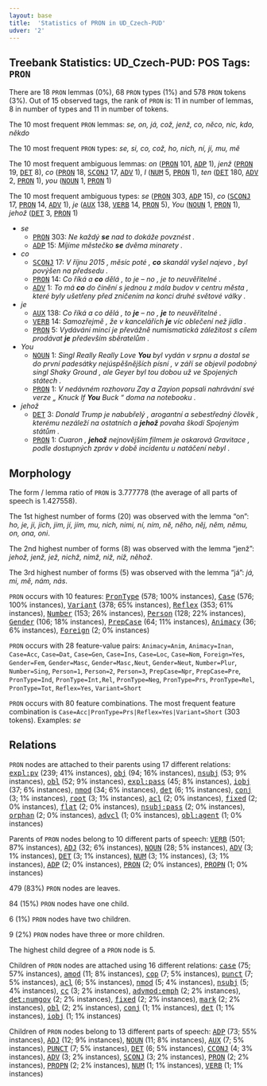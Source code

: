 ```yaml
---
layout: base
title:  'Statistics of PRON in UD_Czech-PUD'
udver: '2'
---
```


## Treebank Statistics: UD_Czech-PUD: POS Tags: `PRON`

There are 18 `PRON` lemmas (0%), 68 `PRON` types (1%) and 578 `PRON` tokens (3%).
Out of 15 observed tags, the rank of `PRON` is: 11 in number of lemmas, 8 in number of types and 11 in number of tokens.

The 10 most frequent `PRON` lemmas: <em>se, on, já, což, jenž, co, něco, nic, kdo, někdo</em>

The 10 most frequent `PRON` types:  <em>se, si, co, což, ho, nich, ní, jí, mu, mě</em>

The 10 most frequent ambiguous lemmas: <em>on</em> (<tt><a href="cs_pud-pos-PRON.html">PRON</a></tt> 101, <tt><a href="cs_pud-pos-ADP.html">ADP</a></tt> 1), <em>jenž</em> (<tt><a href="cs_pud-pos-PRON.html">PRON</a></tt> 19, <tt><a href="cs_pud-pos-DET.html">DET</a></tt> 8), <em>co</em> (<tt><a href="cs_pud-pos-PRON.html">PRON</a></tt> 18, <tt><a href="cs_pud-pos-SCONJ.html">SCONJ</a></tt> 17, <tt><a href="cs_pud-pos-ADV.html">ADV</a></tt> 1), <em>I</em> (<tt><a href="cs_pud-pos-NUM.html">NUM</a></tt> 5, <tt><a href="cs_pud-pos-PRON.html">PRON</a></tt> 1), <em>ten</em> (<tt><a href="cs_pud-pos-DET.html">DET</a></tt> 180, <tt><a href="cs_pud-pos-ADV.html">ADV</a></tt> 2, <tt><a href="cs_pud-pos-PRON.html">PRON</a></tt> 1), <em>you</em> (<tt><a href="cs_pud-pos-NOUN.html">NOUN</a></tt> 1, <tt><a href="cs_pud-pos-PRON.html">PRON</a></tt> 1)

The 10 most frequent ambiguous types:  <em>se</em> (<tt><a href="cs_pud-pos-PRON.html">PRON</a></tt> 303, <tt><a href="cs_pud-pos-ADP.html">ADP</a></tt> 15), <em>co</em> (<tt><a href="cs_pud-pos-SCONJ.html">SCONJ</a></tt> 17, <tt><a href="cs_pud-pos-PRON.html">PRON</a></tt> 14, <tt><a href="cs_pud-pos-ADV.html">ADV</a></tt> 1), <em>je</em> (<tt><a href="cs_pud-pos-AUX.html">AUX</a></tt> 138, <tt><a href="cs_pud-pos-VERB.html">VERB</a></tt> 14, <tt><a href="cs_pud-pos-PRON.html">PRON</a></tt> 5), <em>You</em> (<tt><a href="cs_pud-pos-NOUN.html">NOUN</a></tt> 1, <tt><a href="cs_pud-pos-PRON.html">PRON</a></tt> 1), <em>jehož</em> (<tt><a href="cs_pud-pos-DET.html">DET</a></tt> 3, <tt><a href="cs_pud-pos-PRON.html">PRON</a></tt> 1)


* <em>se</em>
  * <tt><a href="cs_pud-pos-PRON.html">PRON</a></tt> 303: <em>Ne každý <b>se</b> nad to dokáže povznést .</em>
  * <tt><a href="cs_pud-pos-ADP.html">ADP</a></tt> 15: <em>Míjíme městečko <b>se</b> dvěma minarety .</em>
* <em>co</em>
  * <tt><a href="cs_pud-pos-SCONJ.html">SCONJ</a></tt> 17: <em>V říjnu 2015 , měsíc poté , <b>co</b> skandál vyšel najevo , byl povýšen na předsedu .</em>
  * <tt><a href="cs_pud-pos-PRON.html">PRON</a></tt> 14: <em>Co říká a <b>co</b> dělá , to je – no , je to neuvěřitelné .</em>
  * <tt><a href="cs_pud-pos-ADV.html">ADV</a></tt> 1: <em>To má <b>co</b> do činění s jednou z mála budov v centru města , které byly ušetřeny před zničením na konci druhé světové války .</em>
* <em>je</em>
  * <tt><a href="cs_pud-pos-AUX.html">AUX</a></tt> 138: <em>Co říká a co dělá , to <b>je</b> – no , <b>je</b> to neuvěřitelné .</em>
  * <tt><a href="cs_pud-pos-VERB.html">VERB</a></tt> 14: <em>Samozřejmě , že v kancelářích <b>je</b> víc oblečení než jídla .</em>
  * <tt><a href="cs_pud-pos-PRON.html">PRON</a></tt> 5: <em>Vydávání mincí je převážně numismatická záležitost s cílem prodávat <b>je</b> především sběratelům .</em>
* <em>You</em>
  * <tt><a href="cs_pud-pos-NOUN.html">NOUN</a></tt> 1: <em>Singl Really Really Love <b>You</b> byl vydán v srpnu a dostal se do první padesátky nejúspěšnějších písní , v září se objevil podobný singl Shaky Ground , ale Geyer byl tou dobou už ve Spojených státech .</em>
  * <tt><a href="cs_pud-pos-PRON.html">PRON</a></tt> 1: <em>V nedávném rozhovoru Zay a Zayion popsali nahrávání své verze „ Knuck If <b>You</b> Buck “ doma na notebooku .</em>
* <em>jehož</em>
  * <tt><a href="cs_pud-pos-DET.html">DET</a></tt> 3: <em>Donald Trump je nabubřelý , arogantní a sebestředný člověk , kterému nezáleží na ostatních a <b>jehož</b> povaha škodí Spojeným státům .</em>
  * <tt><a href="cs_pud-pos-PRON.html">PRON</a></tt> 1: <em>Cuaron , <b>jehož</b> nejnovějším filmem je oskarová Gravitace , podle dostupných zpráv v době incidentu u natáčení nebyl .</em>

## Morphology

The form / lemma ratio of `PRON` is 3.777778 (the average of all parts of speech is 1.427558).

The 1st highest number of forms (20) was observed with the lemma “on”: <em>ho, je, ji, jich, jim, jí, jím, mu, nich, nimi, ní, ním, ně, něho, něj, něm, němu, on, ona, oni</em>.

The 2nd highest number of forms (8) was observed with the lemma “jenž”: <em>jehož, jenž, jež, nichž, nimž, niž, níž, něhož</em>.

The 3rd highest number of forms (5) was observed with the lemma “já”: <em>já, mi, mě, nám, nás</em>.

`PRON` occurs with 10 features: <tt><a href="cs_pud-feat-PronType.html">PronType</a></tt> (578; 100% instances), <tt><a href="cs_pud-feat-Case.html">Case</a></tt> (576; 100% instances), <tt><a href="cs_pud-feat-Variant.html">Variant</a></tt> (378; 65% instances), <tt><a href="cs_pud-feat-Reflex.html">Reflex</a></tt> (353; 61% instances), <tt><a href="cs_pud-feat-Number.html">Number</a></tt> (153; 26% instances), <tt><a href="cs_pud-feat-Person.html">Person</a></tt> (128; 22% instances), <tt><a href="cs_pud-feat-Gender.html">Gender</a></tt> (106; 18% instances), <tt><a href="cs_pud-feat-PrepCase.html">PrepCase</a></tt> (64; 11% instances), <tt><a href="cs_pud-feat-Animacy.html">Animacy</a></tt> (36; 6% instances), <tt><a href="cs_pud-feat-Foreign.html">Foreign</a></tt> (2; 0% instances)

`PRON` occurs with 28 feature-value pairs: `Animacy=Anim`, `Animacy=Inan`, `Case=Acc`, `Case=Dat`, `Case=Gen`, `Case=Ins`, `Case=Loc`, `Case=Nom`, `Foreign=Yes`, `Gender=Fem`, `Gender=Masc`, `Gender=Masc,Neut`, `Gender=Neut`, `Number=Plur`, `Number=Sing`, `Person=1`, `Person=2`, `Person=3`, `PrepCase=Npr`, `PrepCase=Pre`, `PronType=Ind`, `PronType=Int,Rel`, `PronType=Neg`, `PronType=Prs`, `PronType=Rel`, `PronType=Tot`, `Reflex=Yes`, `Variant=Short`

`PRON` occurs with 80 feature combinations.
The most frequent feature combination is `Case=Acc|PronType=Prs|Reflex=Yes|Variant=Short` (303 tokens).
Examples: <em>se</em>


## Relations

`PRON` nodes are attached to their parents using 17 different relations: <tt><a href="cs_pud-dep-expl-pv.html">expl:pv</a></tt> (239; 41% instances), <tt><a href="cs_pud-dep-obj.html">obj</a></tt> (94; 16% instances), <tt><a href="cs_pud-dep-nsubj.html">nsubj</a></tt> (53; 9% instances), <tt><a href="cs_pud-dep-obl.html">obl</a></tt> (52; 9% instances), <tt><a href="cs_pud-dep-expl-pass.html">expl:pass</a></tt> (45; 8% instances), <tt><a href="cs_pud-dep-iobj.html">iobj</a></tt> (37; 6% instances), <tt><a href="cs_pud-dep-nmod.html">nmod</a></tt> (34; 6% instances), <tt><a href="cs_pud-dep-det.html">det</a></tt> (6; 1% instances), <tt><a href="cs_pud-dep-conj.html">conj</a></tt> (3; 1% instances), <tt><a href="cs_pud-dep-root.html">root</a></tt> (3; 1% instances), <tt><a href="cs_pud-dep-acl.html">acl</a></tt> (2; 0% instances), <tt><a href="cs_pud-dep-fixed.html">fixed</a></tt> (2; 0% instances), <tt><a href="cs_pud-dep-flat.html">flat</a></tt> (2; 0% instances), <tt><a href="cs_pud-dep-nsubj-pass.html">nsubj:pass</a></tt> (2; 0% instances), <tt><a href="cs_pud-dep-orphan.html">orphan</a></tt> (2; 0% instances), <tt><a href="cs_pud-dep-advcl.html">advcl</a></tt> (1; 0% instances), <tt><a href="cs_pud-dep-obl-agent.html">obl:agent</a></tt> (1; 0% instances)

Parents of `PRON` nodes belong to 10 different parts of speech: <tt><a href="cs_pud-pos-VERB.html">VERB</a></tt> (501; 87% instances), <tt><a href="cs_pud-pos-ADJ.html">ADJ</a></tt> (32; 6% instances), <tt><a href="cs_pud-pos-NOUN.html">NOUN</a></tt> (28; 5% instances), <tt><a href="cs_pud-pos-ADV.html">ADV</a></tt> (3; 1% instances), <tt><a href="cs_pud-pos-DET.html">DET</a></tt> (3; 1% instances), <tt><a href="cs_pud-pos-NUM.html">NUM</a></tt> (3; 1% instances),  (3; 1% instances), <tt><a href="cs_pud-pos-ADP.html">ADP</a></tt> (2; 0% instances), <tt><a href="cs_pud-pos-PRON.html">PRON</a></tt> (2; 0% instances), <tt><a href="cs_pud-pos-PROPN.html">PROPN</a></tt> (1; 0% instances)

479 (83%) `PRON` nodes are leaves.

84 (15%) `PRON` nodes have one child.

6 (1%) `PRON` nodes have two children.

9 (2%) `PRON` nodes have three or more children.

The highest child degree of a `PRON` node is 5.

Children of `PRON` nodes are attached using 16 different relations: <tt><a href="cs_pud-dep-case.html">case</a></tt> (75; 57% instances), <tt><a href="cs_pud-dep-amod.html">amod</a></tt> (11; 8% instances), <tt><a href="cs_pud-dep-cop.html">cop</a></tt> (7; 5% instances), <tt><a href="cs_pud-dep-punct.html">punct</a></tt> (7; 5% instances), <tt><a href="cs_pud-dep-acl.html">acl</a></tt> (6; 5% instances), <tt><a href="cs_pud-dep-nmod.html">nmod</a></tt> (5; 4% instances), <tt><a href="cs_pud-dep-nsubj.html">nsubj</a></tt> (5; 4% instances), <tt><a href="cs_pud-dep-cc.html">cc</a></tt> (3; 2% instances), <tt><a href="cs_pud-dep-advmod-emph.html">advmod:emph</a></tt> (2; 2% instances), <tt><a href="cs_pud-dep-det-numgov.html">det:numgov</a></tt> (2; 2% instances), <tt><a href="cs_pud-dep-fixed.html">fixed</a></tt> (2; 2% instances), <tt><a href="cs_pud-dep-mark.html">mark</a></tt> (2; 2% instances), <tt><a href="cs_pud-dep-obl.html">obl</a></tt> (2; 2% instances), <tt><a href="cs_pud-dep-conj.html">conj</a></tt> (1; 1% instances), <tt><a href="cs_pud-dep-det.html">det</a></tt> (1; 1% instances), <tt><a href="cs_pud-dep-iobj.html">iobj</a></tt> (1; 1% instances)

Children of `PRON` nodes belong to 13 different parts of speech: <tt><a href="cs_pud-pos-ADP.html">ADP</a></tt> (73; 55% instances), <tt><a href="cs_pud-pos-ADJ.html">ADJ</a></tt> (12; 9% instances), <tt><a href="cs_pud-pos-NOUN.html">NOUN</a></tt> (11; 8% instances), <tt><a href="cs_pud-pos-AUX.html">AUX</a></tt> (7; 5% instances), <tt><a href="cs_pud-pos-PUNCT.html">PUNCT</a></tt> (7; 5% instances), <tt><a href="cs_pud-pos-DET.html">DET</a></tt> (6; 5% instances), <tt><a href="cs_pud-pos-CCONJ.html">CCONJ</a></tt> (4; 3% instances), <tt><a href="cs_pud-pos-ADV.html">ADV</a></tt> (3; 2% instances), <tt><a href="cs_pud-pos-SCONJ.html">SCONJ</a></tt> (3; 2% instances), <tt><a href="cs_pud-pos-PRON.html">PRON</a></tt> (2; 2% instances), <tt><a href="cs_pud-pos-PROPN.html">PROPN</a></tt> (2; 2% instances), <tt><a href="cs_pud-pos-NUM.html">NUM</a></tt> (1; 1% instances), <tt><a href="cs_pud-pos-VERB.html">VERB</a></tt> (1; 1% instances)

